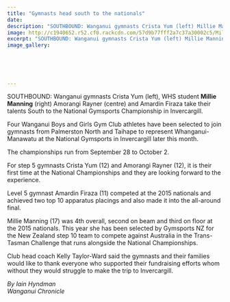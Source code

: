 ```yaml
---
title: "Gymnasts head south to the nationals"
date: 
description: "SOUTHBOUND: Wanganui gymnasts Crista Yum (left) Millie Manning (right) Amorangi Rayner (centre) and Amardin Firaza take their talents South to the National Gymsports Championship in Invercargill."
image: http://c1940652.r52.cf0.rackcdn.com/57d9b77fff2a7c37a30002c5/MillieManning-Nat-Gym-Champs-Invercargill-chron-14-sept.jpg
excerpt: "SOUTHBOUND: Wanganui gymnasts Crista Yum (left) Millie Manning (right) Amorangi Rayner (centre) and Amardin Firaza take their talents South to the National Gymsports Championship in Invercargill."
image_gallery:
    
    
    
    
    
---
```


<p><span>SOUTHBOUND: Wanganui gymnasts Crista Yum (left), WHS student&nbsp;<strong>Millie Manning</strong> (right) Amorangi Rayner (centre) and Amardin Firaza take their talents South to the National Gymsports Championship in Invercargill.</span></p>
<p>Four Wanganui Boys and Girls Gym Club athletes have been selected to join gymnasts from Palmerston North and Taihape to represent Whanganui-Manawatu at the National Gymsports in Invercargill later this month.</p>
<p>The championships run from September 28 to October 2.</p>
<p>For step 5 gymnasts Crista Yum (12) and Amorangi Rayner (12), it is their first time at the National Championships and they are looking forward to the experience.</p>
<p>Level 5 gymnast Amardin Firaza (11) competed at the 2015 nationals and achieved two top 10 apparatus placings and also made it into the all-around final.</p>
<p>Millie Manning (17) was 4th overall, second on beam and third on floor at the 2015 nationals. This year she has been selected by Gymsports NZ for the New Zealand step 10 team to compete against Australia in the Trans-Tasman Challenge that runs alongside the National Championships.</p>
<p>Club head coach Kelly Taylor-Ward said the gymnasts and their families would like to thank everyone who supported their fundraising efforts whom without they would struggle to make the trip to Invercargill.</p>
<p><em>By Iain Hyndman<br />Wanganui Chronicle</em></p>

